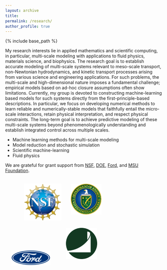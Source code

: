 ```yaml
---
layout: archive
title: 
permalink: /research/
author_profile: true
---
```


{% include base_path %}


My research interests lie in applied mathematics and scientific computing, in particular, multi-scale modeling with applications to fluid physics, materials science, and biophysics. The research goal is to establish accurate modeling of multi-scale systems relevant to meso-scale transport, non-Newtonian hydrodynamics, and kinetic transport processes arising from various science and engineering applications. For such problems, the multi-scale and high-dimensional nature imposes a fundamental challenge; empirical models based on ad-hoc closure assumptions often show limitations. Currently, my group is devoted to constructing machine-learning based models for such systems directly from the first-principle-based descriptions. In particular, we focus on developing numerical methods to learn reliable and numerically-stable models that faithfully entail the micro-scale interactions, retain physical interpretation, and respect physical constraints. The long-term goal is to achieve predictive modeling of these multi-scale systems beyond phenomenologically understanding and establish integrated control across multiple scales.

+ Machine learning methods for multi-scale modeling 
+ Model reduction and stochastic simulation
+ Scientific machine-learning
+ Fluid physics


We are grateful for grant support 
from [NSF](https://www.nsf.gov/), [DOE](https://www.energy.gov/), [Ford](https://www.ford.com/), and [MSU Foundation](https://www.msufoundation.org/). 

<a href="http://www.nsf.gov"><img src="../images/NSF.png" width="120px" alt=""  style="margin-left: 60px"></a><a  href="http://www.energy.gov"><img src="../images/DOE.png" width="100px" alt="" style="horizontal-align:middle;margin:20px 30px"></a>
<a href="http://www.ford.com"><img src="../images/FORD.png" width="125px" alt="" style="horizontal-align:middle;margin:0px 20px"></a><a href="http://www.msufoundation.org/"><img src="../images/MSU_Foundation.jpeg" width="100px" alt="" style="horizontal-align:middle;margin:20px 30px"></a>


